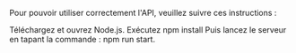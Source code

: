 Pour pouvoir utiliser correctement l'API, veuillez suivre ces instructions :

Téléchargez et ouvrez Node.js.
Exécutez npm install
Puis lancez le serveur en tapant la commande : npm run start.
